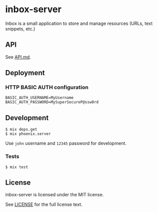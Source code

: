 # inbox-server

Inbox is a small application to store and manage resources (URLs, text snippets, etc.)

## API

See [API.md](./API.md).

## Deployment

### HTTP BASIC AUTH configuration

```
BASIC_AUTH_USERNAME=MyUsername
BASIC_AUTH_PASSWORD=MySuperSecureP@ssw0rd
```

## Development

```
$ mix deps.get
$ mix phoenix.server
```

Use `john` username and `12345` password for development.

### Tests

```
$ mix test
```

## License

inbox-server is licensed under the MIT license.

See [LICENSE](./LICENSE) for the full license text.
